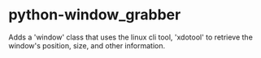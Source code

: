 # python-window_grabber
Adds a 'window' class that uses the linux cli tool, 'xdotool' to retrieve the window's position, size, and other information.
